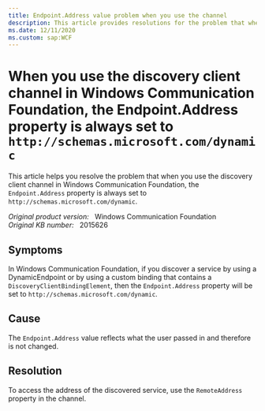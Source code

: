 ```yaml
---
title: Endpoint.Address value problem when you use the channel
description: This article provides resolutions for the problem that when you use the discovery client channel in Windows Communication Foundation, the Endpoint.Address property is always set to http://schemas.microsoft.com/dynamic.
ms.date: 12/11/2020
ms.custom: sap:WCF
---
```

# When you use the discovery client channel in Windows Communication Foundation, the Endpoint.Address property is always set to `http://schemas.microsoft.com/dynamic`

This article helps you resolve the problem that when you use the discovery client channel in Windows Communication Foundation, the `Endpoint.Address` property is always set to `http://schemas.microsoft.com/dynamic`.

_Original product version:_ &nbsp; Windows Communication Foundation  
_Original KB number:_ &nbsp; 2015626

## Symptoms

In Windows Communication Foundation, if you discover a service by using a DynamicEndpoint or by using a custom binding that contains a `DiscoveryClientBindingElement`, then the `Endpoint.Address` property will be set to `http://schemas.microsoft.com/dynamic`.

## Cause

The `Endpoint.Address` value reflects what the user passed in and therefore is not changed.

## Resolution

To access the address of the discovered service, use the `RemoteAddress` property in the channel.
